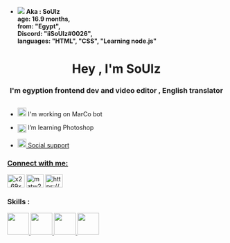 - <img src="https://cdn.discordapp.com/emojis/944674575667560560.png">  **Aka : SoUlz <br> 
    age: 16.9 months,<br>
    from: "Egypt", <br>
    Discord: "iiSoUlz#0026", <br>
    languages: "HTML", "CSS", "Learning node.js" <br>**


<h1 align="center">Hey , I'm SoUlz</h1>
<h3 align="center">I'm egyption frontend dev and video editor , English translator </h3>


 <p align="left"> <a href="https://twitter.com/" target="blank"><img src="https://img.shields.io/twitter/follow/?logo=twitter&style=for-the-badge" alt="" /></a> </p>

- <p align="left"> <img src="https://cdn.discordapp.com/emojis/944461960160899073.png" alt="SS" height="20" width="20"/> I'm working on MarCo bot <p/>

- <p align="left"> <img align="center" src="https://cdn.discordapp.com/emojis/944449321250717696.png" alt="Ps" height="20" width="20" /> I’m learning Photoshop <p/> 
- <p align="left" > <a href="https://discord.gg/SMfgMXyVHg" target="_blank">  <img src="https://cdn.discordapp.com/emojis/939181111085498459.png" alt="SS" height="20" width="20"/> Social support <p/>  
<h3 align="left">Connect with me:</h3>
<p align="left">
<a href="https://instagram.com/x2_69x" target="blank"><img align="center" src="https://raw.githubusercontent.com/rahuldkjain/github-profile-readme-generator/master/src/images/icons/Social/instagram.svg" alt="x2_69x" height="30" width="40" /></a>
<a href="https://www.youtube.com/c/Souiz Studio" target="blank"><img align="center" src="https://raw.githubusercontent.com/rahuldkjain/github-profile-readme-generator/master/src/images/icons/Social/youtube.svg" alt="matw2a studio" height="30" width="40" /></a>
<a href="https://discord.com/users/779536788058013697" target="blank"><img align="center" src="https://raw.githubusercontent.com/rahuldkjain/github-profile-readme-generator/master/src/images/icons/Social/discord.svg" alt="https://discord.gg/SMfgMXyVHg" height="30" width="40" /></a>
</p>

<h3 align="left">Skills :</h3>
 <a href="https://www.w3schools.com/html/"> <img src="https://is.gd/dJfvXj" width="50px" heigh="50px"> </a>
<a href="https://www.w3schools.com/css/"> <img src="https://is.gd/VXsOoC" width="50px" heigh="50px"> </a>
<a href="https://www.w3schools.com/html/"> <img src="https://academy.alterra.id/blog/wp-content/uploads/2021/07/Logo-Javascript.png" width="50px" heigh="50px"> </a>
<a href="https://www.w3schools.com/html/"> <img src="" width="50px" heigh="50px"> </a>
